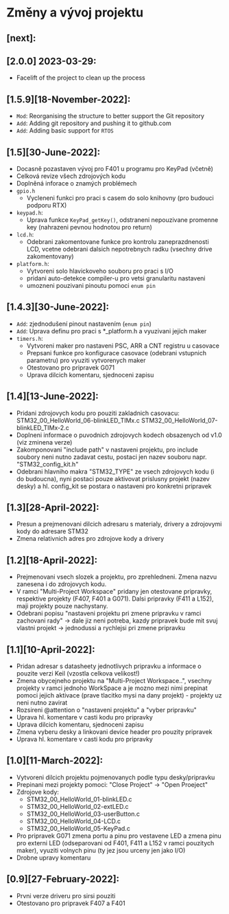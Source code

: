 # Změny a vývoj projektu

## [next]:

## [2.0.0] 2023-03-29:
- Facelift of the project to clean up the process

## [1.5.9][18-November-2022]:

- `Mod`: Reorganising the structure to better support the Git repository
- `Add`: Adding git repository and pushing it to github.com
- `Add`: Adding basic support for `RTOS`

## [1.5][30-June-2022]:

- Docasně pozastaven vývoj pro F401 u programu pro KeyPad (včetně)
- Celková revize všech zdrojových kodu
- Doplněná inforace o znamých problémech
- `gpio.h`
  - Vycleneni funkci pro praci s casem do solo knihovny (pro budouci podporu RTX)
- `keypad.h`:
  - Uprava funkce `KeyPad_getKey()`, odstraneni nepouzivane promenne key (nahrazeni pevnou hodnotou pro return)
- `lcd.h`:
  - Odebrani zakomentovane funkce pro kontrolu zaneprazdnenosti LCD, vcetne odebrani dalsich nepotrebnych radku (vsechny drive zakomentovany)
- `platform.h`:
  - Vytvoreni solo hlavickoveho souboru pro praci s I/O
  - pridani auto-detekce compiler-u pro vetsi granularitu nastaveni
  - umozneni pouzivani pinoutu pomoci `enum pin`

## [1.4.3][30-June-2022]:

- `Add`: zjednodušení pinout nastavením (`enum pin`)
- `Add`: Uprava definu pro praci s *_platform.h a vyuzivani jejich maker
- `timers.h`:
  - Vytvoreni maker pro nastaveni PSC, ARR a CNT registru u casovace
  - Prepsani funkce pro konfigurace casovace (odebrani vstupnich parametru) pro vyuziti vytvorenych maker
  - Otestovano pro pripravek G071
  - Uprava dilcich komentaru, sjednoceni zapisu


## [1.4][13-June-2022]:

- Pridani zdrojovych kodu pro pouziti zakladnich casovacu:
            STM32_00_HelloWorld_06-blinkLED_TIMx.c
            STM32_00_HelloWorld_07-blinkLED_TIMx-2.c
- Doplneni informace o puvodnich zdrojovych kodech obsazenych od v1.0 (viz zminena verze)
- Zakomponovani "include path" v nastaveni projektu, pro include soubory neni nutno zadavat cestu, postaci jen nazev souboru napr. "STM32_config_kit.h"
- Odebrani hlavniho makra "STM32_TYPE" ze vsech zdrojovych kodu (i do budoucna), nyni postaci pouze aktivovat prislusny projekt (nazev desky) a hl. config_kit se postara o nastaveni pro konkretni pripravek

## [1.3][28-April-2022]:

- Presun a prejmenovani dilcich adresaru s materialy, drivery a zdrojovymi kody do adresare STM32
- Zmena relativnich adres pro zdrojove kody a drivery

## [1.2][18-April-2022]:

- Prejmenovani vsech slozek a projektu, pro zprehledneni. Zmena nazvu zanesena i do zdrojovych kodu.
- V ramci "Multi-Project Workspace" pridany jen otestovane pripravky, respektive projekty (F407, F401 a G071). Dalsi pripravky (F411 a L152), maji projekty pouze nachystany.
- Odebrani popisu "nastaveni projektu pri zmene pripravku v ramci zachovani rady" -> dale jiz neni potreba, kazdy pripravek bude mit svuj vlastni projekt -> jednodussi a rychlejsi pri zmene pripravku

## [1.1][10-April-2022]:

- Pridan  adresar s datasheety jednotlivych pripravku a informace o pouzite verzi Keil (vzostla celkova velikost!)
- Zmena obycejneho projektu na "Multi-Project Workspace..", vsechny projekty v ramci jednoho WorkSpace a je mozno mezi nimi prepinat pomoci jejich aktivace (prave tlacitko mysi na dany projekt) - projekty uz neni nutno zavirat
- Rozsireni @attention o "nastaveni projektu" a "vyber pripravku"
- Uprava hl. komentare v casti kodu pro pripravky
- Uprava dilcich komentaru, sjednoceni zapisu
- Zmena vyberu desky a linkovani device header pro pouzity pripravek
- Uprava hl. komentare v casti kodu pro pripravky

## [1.0][11-March-2022]:

- Vytvoreni dilcich projektu pojmenovanych podle typu desky/pripravku
- Prepinani mezi projekty pomoci: "Close Project" -> "Open Proeject"
- Zdrojove kody:
  - STM32_00_HelloWorld_01-blinkLED.c
  - STM32_00_HelloWorld_02-extLED.c
  - STM32_00_HelloWorld_03-userButton.c
  - STM32_00_HelloWorld_04-LCD.c
  - STM32_00_HelloWorld_05-KeyPad.c
- Pro pripravek G071 zmena portu a pinu pro vestavene LED a zmena pinu pro externi LED (odseparovani od F401, F411 a L152 v ramci pouzitych maker), vyuziti volnych pinu (ty jez jsou urceny jen jako I/O)
- Drobne upravy komentaru

## [0.9][27-February-2022]:

- Prvni verze driveru pro sirsi pouziti
- Otestovano pro pripravek F407 a F401
